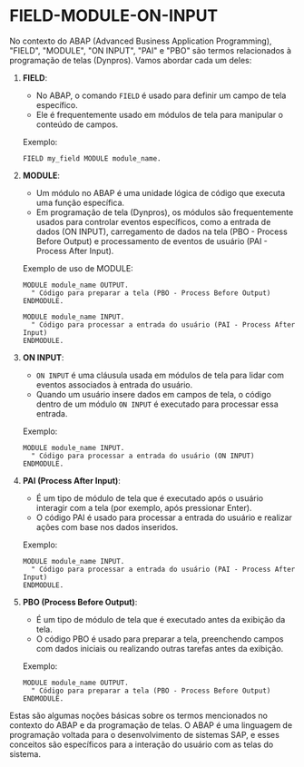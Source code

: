 # FIELD-MODULE-ON-INPUT
No contexto do ABAP (Advanced Business Application Programming), "FIELD", "MODULE", "ON INPUT", "PAI" e "PBO" são termos relacionados à programação de telas (Dynpros). Vamos abordar cada um deles:

1. **FIELD**:
   - No ABAP, o comando `FIELD` é usado para definir um campo de tela específico.
   - Ele é frequentemente usado em módulos de tela para manipular o conteúdo de campos.

   Exemplo:
   ```abap
   FIELD my_field MODULE module_name.
   ```

2. **MODULE**:
   - Um módulo no ABAP é uma unidade lógica de código que executa uma função específica.
   - Em programação de tela (Dynpros), os módulos são frequentemente usados para controlar eventos específicos, como a entrada de dados (ON INPUT), carregamento de dados na tela (PBO - Process Before Output) e processamento de eventos de usuário (PAI - Process After Input).

   Exemplo de uso de MODULE:
   ```abap
   MODULE module_name OUTPUT.
     " Código para preparar a tela (PBO - Process Before Output)
   ENDMODULE.

   MODULE module_name INPUT.
     " Código para processar a entrada do usuário (PAI - Process After Input)
   ENDMODULE.
   ```

3. **ON INPUT**:
   - `ON INPUT` é uma cláusula usada em módulos de tela para lidar com eventos associados à entrada do usuário.
   - Quando um usuário insere dados em campos de tela, o código dentro de um módulo `ON INPUT` é executado para processar essa entrada.

   Exemplo:
   ```abap
   MODULE module_name INPUT.
     " Código para processar a entrada do usuário (ON INPUT)
   ENDMODULE.
   ```

4. **PAI (Process After Input)**:
   - É um tipo de módulo de tela que é executado após o usuário interagir com a tela (por exemplo, após pressionar Enter).
   - O código PAI é usado para processar a entrada do usuário e realizar ações com base nos dados inseridos.

   Exemplo:
   ```abap
   MODULE module_name INPUT.
     " Código para processar a entrada do usuário (PAI - Process After Input)
   ENDMODULE.
   ```

5. **PBO (Process Before Output)**:
   - É um tipo de módulo de tela que é executado antes da exibição da tela.
   - O código PBO é usado para preparar a tela, preenchendo campos com dados iniciais ou realizando outras tarefas antes da exibição.

   Exemplo:
   ```abap
   MODULE module_name OUTPUT.
     " Código para preparar a tela (PBO - Process Before Output)
   ENDMODULE.
   ```

Estas são algumas noções básicas sobre os termos mencionados no contexto do ABAP e da programação de telas. O ABAP é uma linguagem de programação voltada para o desenvolvimento de sistemas SAP, e esses conceitos são específicos para a interação do usuário com as telas do sistema.
